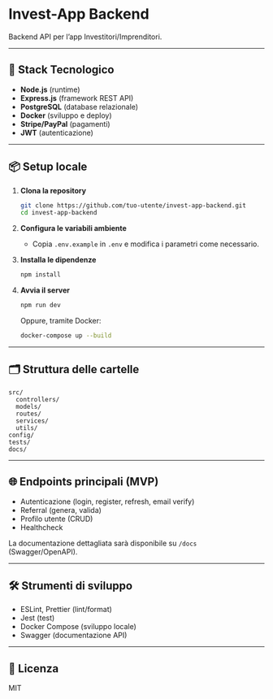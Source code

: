 # Invest-App Backend

Backend API per l’app Investitori/Imprenditori.

---

## 🚀 Stack Tecnologico

- **Node.js** (runtime)
- **Express.js** (framework REST API)
- **PostgreSQL** (database relazionale)
- **Docker** (sviluppo e deploy)
- **Stripe/PayPal** (pagamenti)
- **JWT** (autenticazione)

---

## 📦 Setup locale

1. **Clona la repository**
   ```bash
   git clone https://github.com/tuo-utente/invest-app-backend.git
   cd invest-app-backend
   ```

2. **Configura le variabili ambiente**
   - Copia `.env.example` in `.env` e modifica i parametri come necessario.

3. **Installa le dipendenze**
   ```bash
   npm install
   ```

4. **Avvia il server**
   ```bash
   npm run dev
   ```
   Oppure, tramite Docker:
   ```bash
   docker-compose up --build
   ```

---

## 🗂️ Struttura delle cartelle

```
src/
  controllers/
  models/
  routes/
  services/
  utils/
config/
tests/
docs/
```

---

## 🌐 Endpoints principali (MVP)
- Autenticazione (login, register, refresh, email verify)
- Referral (genera, valida)
- Profilo utente (CRUD)
- Healthcheck

La documentazione dettagliata sarà disponibile su `/docs` (Swagger/OpenAPI).

---

## 🛠️ Strumenti di sviluppo
- ESLint, Prettier (lint/format)
- Jest (test)
- Docker Compose (sviluppo locale)
- Swagger (documentazione API)

---

## 📄 Licenza

MIT
